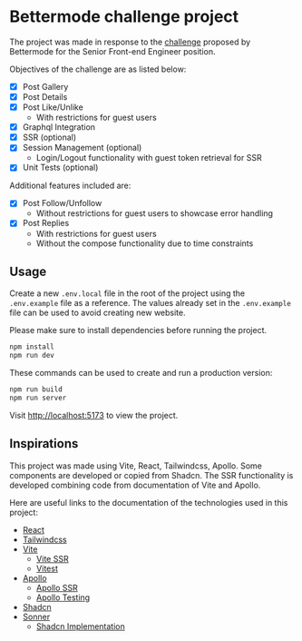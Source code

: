 # Bettermode challenge project

The project was made in response to the [challenge](https://bettermode.notion.site/Senior-Front-End-Engineer-485a0725e4d940c3a01fafe2b5154598) proposed by Bettermode for the Senior Front-end Engineer position.

Objectives of the challenge are as listed below:

- [x] Post Gallery
- [x] Post Details
- [x] Post Like/Unlike
  - With restrictions for guest users
- [x] Graphql Integration
- [x] SSR (optional)
- [x] Session Management (optional)
  - Login/Logout functionality with guest token retrieval for SSR
- [x] Unit Tests (optional)

Additional features included are:

- [x] Post Follow/Unfollow
  - Without restrictions for guest users to showcase error handling
- [x] Post Replies
  - With restrictions for guest users
  - Without the compose functionality due to time constraints

## Usage

Create a new `.env.local` file in the root of the project using the `.env.example` file as a reference. The values already set in the `.env.example` file can be used to avoid creating new website.

Please make sure to install dependencies before running the project.

```bash
npm install
npm run dev
```

These commands can be used to create and run a production version:

```bash
npm run build
npm run server
```

Visit [http://localhost:5173](http://localhost:5173) to view the project.

## Inspirations

This project was made using Vite, React, Tailwindcss, Apollo. Some components are developed or copied from Shadcn. The SSR functionality is developed combining code from documentation of Vite and Apollo.

Here are useful links to the documentation of the technologies used in this project:

- [React](https://reactjs.org/)
- [Tailwindcss](https://tailwindcss.com/)
- [Vite](https://vitejs.dev/)
  - [Vite SSR](https://github.com/bluwy/create-vite-extra/tree/master/template-ssr-react)
  - [Vitest](https://vitest.dev/)
- [Apollo](https://www.apollographql.com/)
  - [Apollo SSR](https://www.apollographql.com/docs/react/performance/server-side-rendering)
  - [Apollo Testing](https://www.apollographql.com/docs/react/development-testing/testing)
- [Shadcn](https://ui.shadcn.com/)
- [Sonner](https://github.com/emilkowalski/sonner)
  - [Shadcn Implementation](https://ui.shadcn.com/docs/components/sonner)
